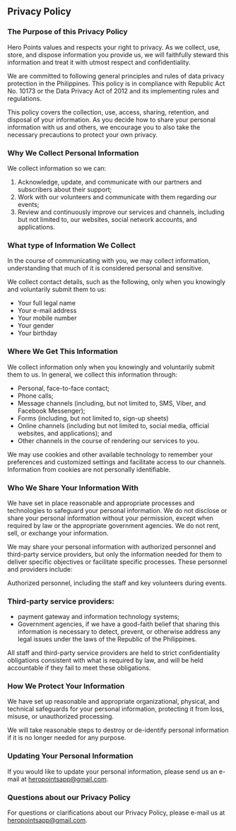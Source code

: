## Privacy Policy

### The Purpose of this Privacy Policy

Hero Points values and respects your right to privacy. As we collect, use, store, and dispose information you provide us, we will faithfully steward this information and treat it with utmost respect and confidentiality.

We are committed to following general principles and rules of data privacy protection in the Philippines. This policy is in compliance with Republic Act No. 10173 or the Data Privacy Act of 2012 and its implementing rules and regulations.

This policy covers the collection, use, access, sharing, retention, and disposal of your information. As you decide how to share your personal information with us and others, we encourage you to also take the necessary precautions to protect your own privacy.



### Why We Collect Personal Information

We collect information so we can:

1. Acknowledge, update, and communicate with our partners and subscribers about their support;
2. Work with our volunteers and communicate with them regarding our events;
3. Review and continuously improve our services and channels, including but not limited to, our websites, social network accounts, and applications.


### What type of Information We Collect

In the course of communicating with you, we may collect information, understanding that much of it is considered personal and sensitive.

We collect contact details, such as the following, only when you knowingly and voluntarily submit them to us:

- Your full legal name
- Your e-mail address
- Your mobile number
- Your gender
- Your birthday

### Where We Get This Information

We collect information only when you knowingly and voluntarily submit them to us. In general, we collect this information through:

- Personal, face-to-face contact;
- Phone calls;
- Message channels (including, but not limited to, SMS, Viber, and Facebook Messenger);
- Forms (including, but not limited to, sign-up sheets)
- Online channels (including but not limited to, social media, official websites, and applications); and
- Other channels in the course of rendering our services to you.

We may use cookies and other available technology to remember your preferences and customized settings and facilitate access to our channels. Information from cookies are not personally identifiable.



### Who We Share Your Information With

We have set in place reasonable and appropriate processes and technologies to safeguard your personal information. We do not disclose or share your personal information without your permission, except when required by law or the appropriate government agencies. We do not rent, sell, or exchange your information.


We may share your personal information with authorized personnel and third-party service providers, but only the information needed for them to deliver specific objectives or facilitate specific processes. These personnel and providers include:

Authorized personnel, including the staff and key volunteers during events.

### Third-party service providers:

- payment gateway and information technology systems; 
- Government agencies, if we have a good-faith belief that sharing this information is necessary to detect, prevent, or otherwise address any legal issues under the laws of the Republic of the Philippines.

All staff and third-party service providers are held to strict confidentiality obligations consistent with what is required by law, and will be held accountable if they fail to meet these obligations.



### How We Protect Your Information

We have set up reasonable and appropriate organizational, physical, and technical safeguards for your personal information, protecting it from loss, misuse, or unauthorized processing.

We will take reasonable steps to destroy or de-identify personal information if it is no longer needed for any purpose.



### Updating Your Personal Information

If you would like to update your personal information, please send us an e-mail at [heropointsapp@gmail.com](hello@centtochange.com).



### Questions about our Privacy Policy

For questions or clarifications about our Privacy Policy, please e-mail us at [heropointsapp@gmail.com](heropointsapp@gmail.com).
